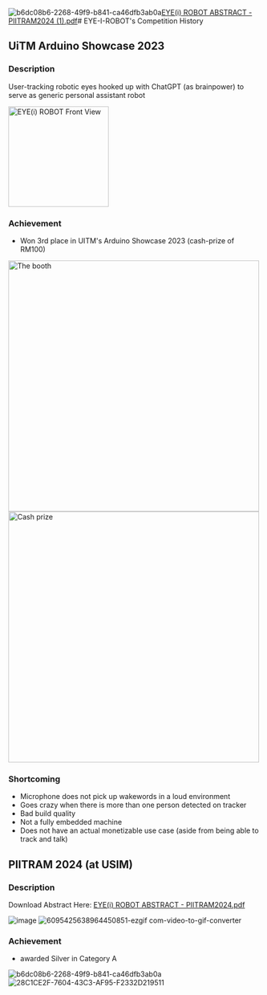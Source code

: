 ![b6dc08b6-2268-49f9-b841-ca46dfb3ab0a](https://github.com/sxfrul/EYE-I-ROBOT/assets/44408869/acf9c1e6-5475-424f-a133-0f9073220cca)[EYE(i) ROBOT ABSTRACT - PIITRAM2024 (1).pdf](https://github.com/sxfrul/EYE-I-ROBOT/files/14393277/EYE.i.ROBOT.ABSTRACT.-.PIITRAM2024.1.pdf)# EYE-I-ROBOT's Competition History

## UiTM Arduino Showcase 2023

### Description
User-tracking robotic eyes hooked up with ChatGPT (as brainpower) to serve as generic personal assistant robot

<img width="200" alt="EYE(i) ROBOT Front View" src="https://github.com/sxfrul/EYE-I-ROBOT/assets/44408869/d1129880-a669-4e4d-9dc2-bc0b882b5f18">

### Achievement
- Won 3rd place in UITM's Arduino Showcase 2023 (cash-prize of RM100)

<img alt="The booth" src="https://github.com/sxfrul/EYE-I-ROBOT/assets/44408869/4cb538b7-96b2-477a-8499-15483191adfd" width="500" height="auto">
<img alt="Cash prize" src="https://github.com/sxfrul/EYE-I-ROBOT/assets/44408869/0d9d6518-53f1-4785-84a0-59b091373b7d" width=500">

### Shortcoming
- Microphone does not pick up wakewords in a loud environment
- Goes crazy when there is more than one person detected on tracker
- Bad build quality
- Not a fully embedded machine
- Does not have an actual monetizable use case (aside from being able to track and talk)

## PIITRAM 2024 (at USIM)

### Description
Download Abstract Here:
[EYE(i) ROBOT ABSTRACT - PIITRAM2024.pdf](https://github.com/sxfrul/EYE-I-ROBOT/files/14393279/EYE.i.ROBOT.ABSTRACT.-.PIITRAM2024.1.pdf)

![image](https://github.com/sxfrul/EYE-I-ROBOT/assets/44408869/f0701f14-698f-42ee-aa6d-6483e16673dd)
![6095425638964450851-ezgif com-video-to-gif-converter](https://github.com/sxfrul/EYE-I-ROBOT/assets/44408869/d7a42cb5-03e3-43d8-a0ee-2665e0a20a9e)

### Achievement
- awarded Silver in Category A

![b6dc08b6-2268-49f9-b841-ca46dfb3ab0a](https://github.com/sxfrul/EYE-I-ROBOT/assets/44408869/9ad52ce4-22c5-477f-9243-ce44b71af981)
![28C1CE2F-7604-43C3-AF95-F2332D219511](https://github.com/sxfrul/EYE-I-ROBOT/assets/44408869/eed71928-54a6-41f3-9a02-facc9cd098de)




